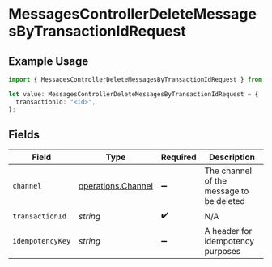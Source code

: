 # MessagesControllerDeleteMessagesByTransactionIdRequest

## Example Usage

```typescript
import { MessagesControllerDeleteMessagesByTransactionIdRequest } from "@novu/api/models/operations";

let value: MessagesControllerDeleteMessagesByTransactionIdRequest = {
  transactionId: "<id>",
};
```

## Fields

| Field                                                    | Type                                                     | Required                                                 | Description                                              |
| -------------------------------------------------------- | -------------------------------------------------------- | -------------------------------------------------------- | -------------------------------------------------------- |
| `channel`                                                | [operations.Channel](../../models/operations/channel.md) | :heavy_minus_sign:                                       | The channel of the message to be deleted                 |
| `transactionId`                                          | *string*                                                 | :heavy_check_mark:                                       | N/A                                                      |
| `idempotencyKey`                                         | *string*                                                 | :heavy_minus_sign:                                       | A header for idempotency purposes                        |